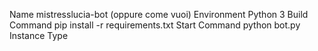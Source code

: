 Name	mistresslucia-bot (oppure come vuoi)
Environment	Python 3
Build Command	pip install -r requirements.txt
Start Command	python bot.py
Instance Type	
